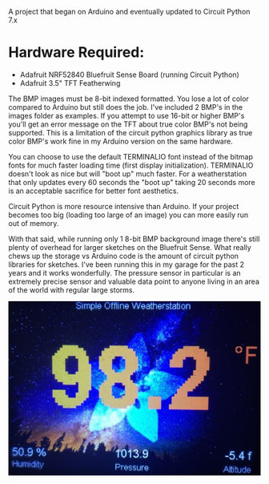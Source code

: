 A project that began on Arduino and eventually updated to Circuit Python 7.x

# Hardware Required:
- Adafruit NRF52840 Bluefruit Sense Board (running Circuit Python)
- Adafruit 3.5" TFT Featherwing

The BMP images must be 8-bit indexed formatted. You lose a lot of color compared to Arduino but still does the job. I've included 2 BMP's in the images folder as examples. If you attempt to use 16-bit or higher BMP's you'll get an error message on the TFT about true color BMP's not being supported. This is a limitation of the circuit python graphics library as true color BMP's work fine in my Arduino version on the same hardware. 

You can choose to use the default TERMINALIO font instead of the bitmap fonts for much faster loading time (first display initialization). TERMINALIO doesn't look as nice but will "boot up" much faster. For a weatherstation that only updates every 60 seconds the "boot up" taking 20 seconds more is an acceptable sacrifice for better font aesthetics.

Circuit Python is more resource intensive than Arduino. If your project becomes too big (loading too large of an image) you can more easily run out of memory. 

With that said, while running only 1 8-bit BMP background image there's still plenty of overhead for larger sketches on the Bluefruit Sense. What really chews up the storage vs Arduino code is the amount of circuit python libraries for sketches. I've been running this in my garage for the past 2 years and it works wonderfully. The pressure sensor in particular is an extremely precise sensor and valuable data point to anyone living in an area of the world with regular large storms.

![](https://raw.githubusercontent.com/DJDevon3/CircuitPython/main/Simple_Offline_Weatherstation/TFT_Output_Example3.jpg)
